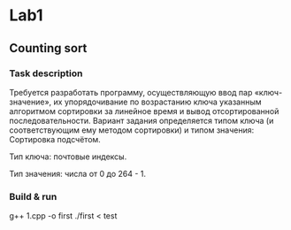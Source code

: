# Lab1
## Counting sort
### Task description

Требуется разработать программу, осуществляющую ввод пар «ключ-значение», их упорядочивание по возрастанию ключа указанным алгоритмом сортировки за линейное время и вывод отсортированной последовательности.
Вариант задания определяется типом ключа (и соответствующим ему методом сортировки) и типом значения:
Сортировка подсчётом.

Тип ключа: почтовые индексы.

Тип значения: числа от 0 до 264 - 1.

### Build & run
g++ 1.cpp -o first
./first < test
